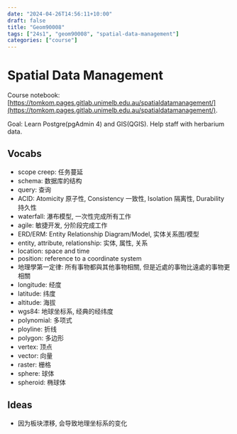 ```yaml
---
date: "2024-04-26T14:56:11+10:00"
draft: false
title: "Geom90008"
tags: ["24s1", "geom90008", "spatial-data-management"]
categories: ["course"]
---
```


# Spatial Data Management

Course notebook: [https://tomkom.pages.gitlab.unimelb.edu.au/spatialdatamanagement/](https://tomkom.pages.gitlab.unimelb.edu.au/spatialdatamanagement/).

Goal: Learn Postgre(pgAdmin 4) and GIS(QGIS). Help staff with herbarium data.

## Vocabs

- scope creep: 任务蔓延
- schema: 数据库的结构
- query: 查询
- ACID: Atomicity 原子性, Consistency 一致性, Isolation 隔离性, Durability 持久性
- waterfall: 瀑布模型, 一次性完成所有工作
- agile: 敏捷开发, 分阶段完成工作
- ERD/ERM: Entity Relationship Diagram/Model, 实体关系图/模型
- entity, attribute, relationship: 实体, 属性, 关系
- location: space and time
- position: reference to a coordinate system
- 地理學第一定律: 所有事物都與其他事物相關, 但是近處的事物比遠處的事物更相關
- longitude: 经度
- latitude: 纬度
- altitude: 海拔
- wgs84: 地球坐标系, 经典的经纬度
- polynomial: 多项式
- ployline: 折线
- polygon: 多边形
- vertex: 顶点
- vector: 向量
- raster: 栅格
- sphere: 球体
- spheroid: 椭球体


## Ideas

- 因为板块漂移, 会导致地理坐标系的变化
